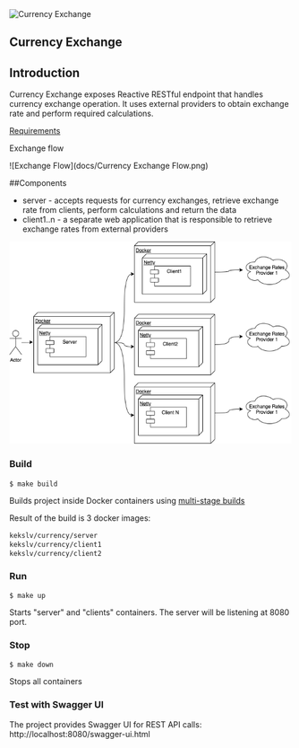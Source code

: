 <img src="https://lh3.googleusercontent.com/oVEjuQmgifMi95Fc_AL836hvbJTOIfeSyYN1WozQ81bhO-y43VyBzC7NvgnCHc9Ddn8=h750" alt="Currency Exchange" width="200" height="200">

## Currency Exchange

## Introduction
Currency Exchange exposes Reactive RESTful endpoint that handles currency exchange operation.
It uses external providers to obtain exchange rate and perform required calculations.

[Requirements](https://docsend.com/view/6rphu2z)

Exchange flow

![Exchange Flow](docs/Currency Exchange Flow.png)

##Components
- server - accepts requests for currency exchanges, retrieve exchange rate from clients, perform calculations and return the data
- client1..n - a separate web application that is responsible to retrieve exchange rates from external providers


![Deployment Diagram](docs/Deployment.png)

### Build
```shell
$ make build
```

Builds project inside Docker containers using [multi-stage builds](https://docs.docker.com/develop/develop-images/multistage-build/)

Result of the build is 3 docker images:

```shell
kekslv/currency/server
kekslv/currency/client1
kekslv/currency/client2
```

### Run
```shell
$ make up
```
Starts "server" and "clients" containers. The server will be listening at 8080 port.
### Stop
```shell
$ make down
```
Stops all containers

### Test with Swagger UI
The project provides Swagger UI for REST API calls: http://localhost:8080/swagger-ui.html




